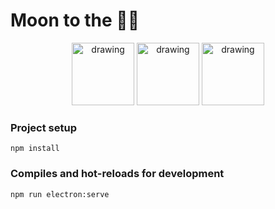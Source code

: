 # Moon to the 🚀🚀

<div align="center">
    <img src="https://raw.githubusercontent.com/remojansen/logo.ts/master/ts.jpg" alt="drawing" width="100"/>
    <img src="https://github.com/jalbertsr/logo-badge-images/blob/master/img/rsz_vue.png?raw=true" alt="drawing" width="100"/>
    <img src="https://github.com/jalbertsr/logo-badge-images/blob/master/img/rsz_electron.png?raw=true" alt="drawing"   width="100"/>
</div>

### Project setup

```
npm install
```

### Compiles and hot-reloads for development

```
npm run electron:serve
```

